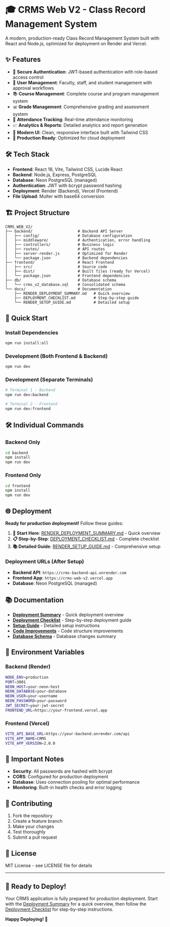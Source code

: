 # 🎓 CRMS Web V2 - Class Record Management System

A modern, production-ready Class Record Management System built with React and Node.js, optimized for deployment on Render and Vercel.

## ✨ Features

- 🔐 **Secure Authentication**: JWT-based authentication with role-based access control
- 👥 **User Management**: Faculty, staff, and student management with approval workflows
- 📚 **Course Management**: Complete course and program management system
- 📊 **Grade Management**: Comprehensive grading and assessment system
- 📅 **Attendance Tracking**: Real-time attendance monitoring
- 📈 **Analytics & Reports**: Detailed analytics and report generation
- 🎨 **Modern UI**: Clean, responsive interface built with Tailwind CSS
- 🚀 **Production Ready**: Optimized for cloud deployment

## 🛠️ Tech Stack

- **Frontend**: React 18, Vite, Tailwind CSS, Lucide React
- **Backend**: Node.js, Express, PostgreSQL
- **Database**: Neon PostgreSQL (managed)
- **Authentication**: JWT with bcrypt password hashing
- **Deployment**: Render (Backend), Vercel (Frontend)
- **File Upload**: Multer with base64 conversion

## 🏗️ Project Structure

```
CRMS_WEB_V2/
├── backend/                    # Backend API Server
│   ├── config/                 # Database configuration
│   ├── middleware/             # Authentication, error handling
│   ├── controllers/            # Business logic
│   ├── routes/                 # API routes
│   ├── server-render.js        # Optimized for Render
│   └── package.json            # Backend dependencies
├── frontend/                   # React Frontend
│   ├── src/                    # Source code
│   ├── dist/                   # Built files (ready for Vercel)
│   └── package.json            # Frontend dependencies
├── db/                         # Database schema
│   └── crms_v2_database.sql    # Consolidated schema
└── docs/                       # Documentation
    ├── RENDER_DEPLOYMENT_SUMMARY.md   # Quick overview
    ├── DEPLOYMENT_CHECKLIST.md        # Step-by-step guide
    └── RENDER_SETUP_GUIDE.md          # Detailed setup
```

## 🚀 Quick Start

### Install Dependencies
```bash
npm run install:all
```

### Development (Both Frontend & Backend)
```bash
npm run dev
```

### Development (Separate Terminals)
```bash
# Terminal 1 - Backend
npm run dev:backend

# Terminal 2 - Frontend  
npm run dev:frontend
```

## 🛠️ Individual Commands

### Backend Only
```bash
cd backend
npm install
npm run dev
```

### Frontend Only
```bash
cd frontend
npm install
npm run dev
```

## 🌐 Deployment

**Ready for production deployment!** Follow these guides:

1. **📖 Start Here**: [RENDER_DEPLOYMENT_SUMMARY.md](./RENDER_DEPLOYMENT_SUMMARY.md) - Quick overview
2. **📋 Step-by-Step**: [DEPLOYMENT_CHECKLIST.md](./DEPLOYMENT_CHECKLIST.md) - Complete checklist
3. **📚 Detailed Guide**: [RENDER_SETUP_GUIDE.md](./RENDER_SETUP_GUIDE.md) - Comprehensive setup

### Deployment URLs (After Setup)
- **Backend API**: `https://crms-backend-api.onrender.com`
- **Frontend App**: `https://crms-web-v2.vercel.app`
- **Database**: Neon PostgreSQL (managed)

## 📚 Documentation

- **[Deployment Summary](./RENDER_DEPLOYMENT_SUMMARY.md)** - Quick deployment overview
- **[Deployment Checklist](./DEPLOYMENT_CHECKLIST.md)** - Step-by-step deployment guide
- **[Setup Guide](./RENDER_SETUP_GUIDE.md)** - Detailed setup instructions
- **[Code Improvements](./CODE_STRUCTURE_IMPROVEMENTS.md)** - Code structure improvements
- **[Database Schema](./db/DATABASE_CONSOLIDATION_SUMMARY.md)** - Database changes summary

## 🔧 Environment Variables

### Backend (Render)
```bash
NODE_ENV=production
PORT=3001
NEON_HOST=your-neon-host
NEON_DATABASE=your-database
NEON_USER=your-username
NEON_PASSWORD=your-password
JWT_SECRET=your-jwt-secret
FRONTEND_URL=https://your-frontend.vercel.app
```

### Frontend (Vercel)
```bash
VITE_API_BASE_URL=https://your-backend.onrender.com/api
VITE_APP_NAME=CRMS
VITE_APP_VERSION=2.0.0
```

## 🚨 Important Notes

- **Security**: All passwords are hashed with bcrypt
- **CORS**: Configured for production deployment
- **Database**: Uses connection pooling for optimal performance
- **Monitoring**: Built-in health checks and error logging

## 🤝 Contributing

1. Fork the repository
2. Create a feature branch
3. Make your changes
4. Test thoroughly
5. Submit a pull request

## 📄 License

MIT License - see LICENSE file for details

---

## 🎉 Ready to Deploy!

Your CRMS application is fully prepared for production deployment. Start with the [Deployment Summary](./RENDER_DEPLOYMENT_SUMMARY.md) for a quick overview, then follow the [Deployment Checklist](./DEPLOYMENT_CHECKLIST.md) for step-by-step instructions.

**Happy Deploying! 🚀**